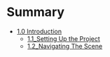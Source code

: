 # Summary

* [1.0 Introduction](01_introduction.md)
   * [1.1_Setting Up the Project](1-1_setting-up-the-project.md)
   * [1.2_Navigating The Scene](1-2_navigating-the-scene.md)	
